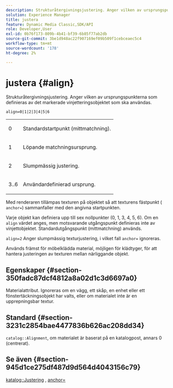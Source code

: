 ```yaml
---
description: Strukturåtergivningsjustering. Anger vilken av ursprungspunkterna som definieras av det markerade vinjetteringsobjektet som ska användas.
solution: Experience Manager
title: justera
feature: Dynamic Media Classic,SDK/API
role: Developer,User
exl-id: 0b76f173-809b-4b41-bf39-6b85f77ab2db
source-git-commit: 3be1d948ac22f907169ef09b509f1cebceaec5c4
workflow-type: tm+mt
source-wordcount: '178'
ht-degree: 2%

---
```


# justera {#align}

Strukturåtergivningsjustering. Anger vilken av ursprungspunkterna som definieras av det markerade vinjetteringsobjektet som ska användas.

`align=0|1|2|3|4|5|6`

<table id="simpletable_D15233999E35488EB2F933BD72798E2F"> 
 <tr class="strow"> 
  <td class="stentry"> <p>0 </p></td> 
  <td class="stentry"> <p>Standardstartpunkt (mittmatchning). </p></td> 
 </tr> 
 <tr class="strow"> 
  <td class="stentry"> <p>1 </p></td> 
  <td class="stentry"> <p>Löpande matchningsursprung. </p></td> 
 </tr> 
 <tr class="strow"> 
  <td class="stentry"> <p>2 </p></td> 
  <td class="stentry"> <p>Slumpmässig justering. </p></td> 
 </tr> 
 <tr class="strow"> 
  <td class="stentry"> <p>3..6 </p></td> 
  <td class="stentry"> <p>Användardefinierad ursprung. </p></td> 
 </tr> 
</table>

Med renderaren tillämpas texturen på objektet så att texturens fästpunkt ( `anchor=`) sammanfaller med den angivna startpunkten.

Varje objekt kan definiera upp till sex nollpunkter (0, 1, 3, 4, 5, 6). Om en `align` värdet anges, men motsvarande utgångspunkt definieras inte av vinjettobjektet. Standardutgångspunkt (mittmatchning) används.

`align=2` Anger slumpmässig texturjustering, i vilket fall `anchor=` ignoreras.

Används främst för möbelklädda material, möjligen för klädtyger, för att hantera justeringen av texturen mellan närliggande objekt.

## Egenskaper {#section-350fadc87dcf4812a8a02d1c3d6697a0}

Materialattribut. Ignoreras om en vägg, ett skåp, en enhet eller ett fönstertäckningsobjekt har valts, eller om materialet inte är en upprepningsbar textur.

## Standard {#section-3231c2854bae4477836b626ac208dd34}

`catalog::Alignment`, om materialet är baserat på en katalogpost, annars 0 (centrerat).

## Se även {#section-945d1ce275df487d9d564d4043156c79}

[katalog::Justering](../../../../../ir-api/material-cat/image-rendering-api-ref/c-ir-material-catalog/c-ir-material-data-reference/r-ir-alignment.md#reference-e52152e8dc244d0aa13b40c615d0f399) , [anchor=](../../../../../ir-api/http-protocol/image-rendering-api-ref/c-ir-http-protocol-ref/c-ir-http-protocol-command-reference/r-ir-http-anchor.md#reference-d53923d785c9442997dc7f2199524c26)
